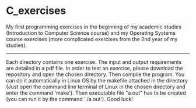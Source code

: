 # C_exercises
My first programming exercises in the beginning of my academic studies (Introduction to Computer Science course)
and my Operating Systems course exercises (more complicated exercises from the 2nd year of my studies).

*************************************************************************************
Each directory contains one exercise. The input and output requirements are detailed in a pdf file.
In order to test an exercise, please download the repository and open the chosen directory.
Then compile the program. You can do it automatically in Linux OS by the makefile attached in the directory 
(Just open the command line terminal of Linux in the chosen directory and enter the command 'make').
Then executable file "a.out" has to be created (you can run it by the command './a.out').
Good luck!
